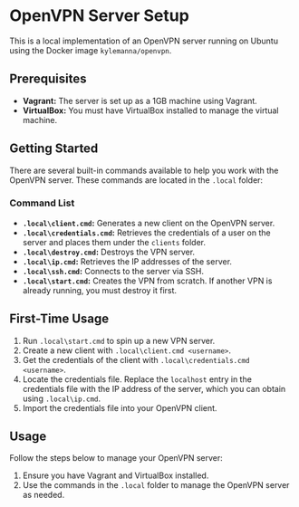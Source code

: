 <!DOCTYPE html>
<html lang="en">
<head>
    <meta charset="UTF-8">
    <meta name="viewport" content="width=device-width, initial-scale=1.0">
    <title>OpenVPN Server Setup</title>
</head>
<body>

<h1>OpenVPN Server Setup</h1>

<p>This is a local implementation of an OpenVPN server running on Ubuntu using the Docker image <code>kylemanna/openvpn</code>.</p>

<h2>Prerequisites</h2>
<ul>
    <li><strong>Vagrant:</strong> The server is set up as a 1GB machine using Vagrant.</li>
    <li><strong>VirtualBox:</strong> You must have VirtualBox installed to manage the virtual machine.</li>
</ul>

<h2>Getting Started</h2>
<p>There are several built-in commands available to help you work with the OpenVPN server. These commands are located in the <code>.local</code> folder:</p>

<h3>Command List</h3>
<ul>
    <li>
        <strong><code>.local\client.cmd</code>:</strong> Generates a new client on the OpenVPN server.
    </li>
    <li>
        <strong><code>.local\credentials.cmd</code>:</strong> Retrieves the credentials of a user on the server and places them under the <code>clients</code> folder.
    </li>
    <li>
        <strong><code>.local\destroy.cmd</code>:</strong> Destroys the VPN server.
    </li>
    <li>
        <strong><code>.local\ip.cmd</code>:</strong> Retrieves the IP addresses of the server.
    </li>
    <li>
        <strong><code>.local\ssh.cmd</code>:</strong> Connects to the server via SSH.
    </li>
    <li>
        <strong><code>.local\start.cmd</code>:</strong> Creates the VPN from scratch. If another VPN is already running, you must destroy it first.
    </li>
</ul>

<h2>First-Time Usage</h2>
<ol>
    <li>Run <code>.local\start.cmd</code> to spin up a new VPN server.</li>
    <li>Create a new client with <code>.local\client.cmd &lt;username&gt;</code>.</li>
    <li>Get the credentials of the client with <code>.local\credentials.cmd &lt;username&gt;</code>.</li>
    <li>Locate the credentials file. Replace the <code>localhost</code> entry in the credentials file with the IP address of the server, which you can obtain using <code>.local\ip.cmd</code>.</li>
    <li>Import the credentials file into your OpenVPN client.</li>
</ol>

<h2>Usage</h2>
<p>Follow the steps below to manage your OpenVPN server:</p>
<ol>
    <li>Ensure you have Vagrant and VirtualBox installed.</li>
    <li>Use the commands in the <code>.local</code> folder to manage the OpenVPN server as needed.</li>
</ol>

</body>
</html>
